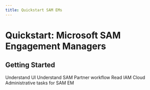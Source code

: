 ```yaml
---
title: Quickstart SAM EMs
---
```

# Quickstart: Microsoft SAM Engagement Managers

## Getting Started

Understand UI
Understand SAM Partner workflow
Read IAM Cloud Administrative tasks for SAM EM